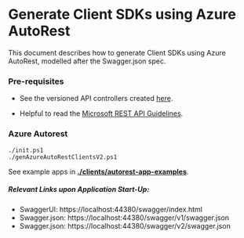 # Generate Client SDKs using Azure AutoRest
This document describes how to generate Client SDKs using Azure AutoRest, modelled after the Swagger.json spec.

### Pre-requisites

- See the versioned API controllers created [here](https://github.com/bzmo/AspNetCore.Docs/tree/master/aspnetcore/tutorials/web-api-help-pages-using-swagger/samples/3.0/TodoApi.Swashbuckle/Controllers).

- Helpful to read the [Microsoft REST API Guidelines](https://github.com/microsoft/api-guidelines/blob/vNext/Guidelines.md).
	
### Azure Autorest
```
./init.ps1
./genAzureAutoRestClientsV2.ps1
```
See example apps in [__./clients/autorest-app-examples__](https://github.com/bzmo/AspNetCore.Docs/tree/master/aspnetcore/tutorials/web-api-help-pages-using-swagger/clients/autorest-app-examples).

##### Relevant Links upon Application Start-Up:
- SwaggerUI: https://localhost:44380/swagger/index.html
- Swagger.json: https://localhost:44380/swagger/v1/swagger.json
- Swagger.json: https://localhost:44380/swagger/v2/swagger.json
